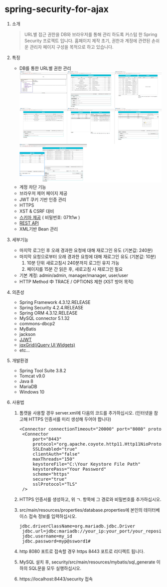 # spring-security-for-ajax
1. 소개
	>URL별 접근 권한을 DB와 브라우저를 통해 관리 하도록 커스텀 한 Spring Security 프로젝트 입니다.
	>홈페이지 제작 초기, 권한과 계정에 관련된 손쉬운 관리자 페이지 구성을 목적으로 하고 있습니다.
	
2. 특징
	* DB를 통한 URL별 권한 관리<br />
	![제어 페이지](./image/예시.png)
	* 계정 차단 기능
    * 브라우저 제어 페이지 제공
	* JWT 쿠키 기반 인증 관리
	* HTTPS
	* XST & CSRF 대비
	* [스키마 제공](http://aquerytool.com:80/aquerymain/index/?rurl=2683372d-5247-46dc-88fa-aa75874269e1) ( 비밀번호: 071t1w )
	* [REST API](https://docs.google.com/spreadsheets/d/14MDwNU1ajrObKSupSIGp9-trq5ls0ULwseZJEQuq-r8/edit?usp=sharing)
	* XML기반 Bean 관리
	
3. 세부기능
	* 마지막 로그인 후 오래 경과한 요청에 대해 재로그인 유도 (기본값: 240분)
	* 마지막 요청으로부터 오래 경과한 요청에 대해 재로그인 유도 (기본값: 10분)
		1. 10분 단위 새로고침시 240분까지 로그인 유지 가능
		2. 페이지를 15분 간 읽은 후, 새로고침 시 재로그인 필요
	* 기본 계정: admin/admin, manager/manager, user/user
	* HTTP Method 中 TRACE / OPTIONS 제한 (XST 방어 목적)
	
4. 의존성
	* Spring Framework 4.3.12.RELEASE
	* Spring Security 4.2.4.RELEASE
	* Spring ORM 4.3.12.RELEASE
	* MySQL connector 5.1.32
	* commons-dbcp2
	* MyBatis
	* jackson
	* [JJWT](https://github.com/jwtk/jjwt)
	* [jqxGrid(jQuery UI Widgets)](https://www.jqwidgets.com/jquery-widgets-demo/demos/jqxgrid/index.htm)
	* etc...

5. 개발환경
	* Spring Tool Suite 3.8.2
	* Tomcat v9.0
	* Java 8
	* MariaDB
	* Windows 10

6. 사용법
	1. 톰캣을 사용할 경우 server.xml에 다음의 코드를 추가하십시오. (인터넷을 참고해 HTTPS 인증서를 미리 생성해 두어야 합니다)
		<pre>&lt;Connector connectionTimeout="20000" port="8080" protocol="HTTP/1.1" redirectPort="8443"/&gt;
		&lt;Connector
			port="8443"
			protocol="org.apache.coyote.http11.Http11NioProtocol"
			SSLEnabled="true"
			clientAuth="false"
			maxThreads="150"
			keystoreFile="C:\Your Keystore File Path"
			keystorePass="Your Password"
			scheme="https"
			secure="true"
			sslProtocol="TLS"
		/&gt;</pre>
		
	2. HTTPS 인증서를 생성하고, 위 ㄱ. 항목에 그 경로와 비밀번호를 추가하십시오.
	3. src/main/resources/properties/database.properties에 본인의 데이터베이스 접속 정보를 입력하십시오.
		<pre>jdbc.driverClassName=org.mariadb.jdbc.Driver
		jdbc.url=jdbc:mariadb://your_ip:your_port/your_repository_name
		jdbc.username=my_id
		jdbc.password=myp@ssword1#</pre>
	4. http 8080 포트로 접속할 경우 https 8443 포트로 리디렉트 됩니다.
	5. MySQL 설치 후, security/src/main/resources/mybatis/sql_generate 이하의 SQL문을 모두 실행하십시오.
	6. https://localhost:8443/security 접속
